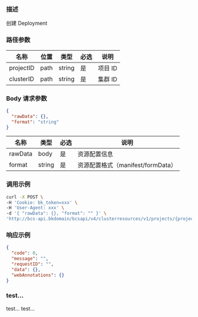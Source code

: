 ### 描述

创建 Deployment

### 路径参数

| 名称        | 位置   | 类型     | 必选 | 说明    |
|-----------|------|--------|----|-------|
| projectID | path | string | 是  | 项目 ID |
| clusterID | path | string | 是  | 集群 ID |

### Body 请求参数

```json
{
  "rawData": {},
  "format": "string"
}
```

| 名称      | 类型     | 必选 | 说明                        |
|---------|--------|----|---------------------------|
| rawData | body   | 是  | 资源配置信息                    |
| format  | string | 是  | 资源配置格式（manifest/formData） |

### 调用示例

```sh
curl -X POST \
-H 'Cookie: bk_token=xxx' \
-H 'User-Agent: xxx' \
-d '{ "rawData": {}, "format": "" }' \
'http://bcs-api.bkdomain/bcsapi/v4/clusterresources/v1/projects/{projectID}/clusters/{clusterID}/workloads/deployments'
```

### 响应示例

```json
{
  "code": 0,
  "message": "",
  "requestID": "",
  "data": {},
  "webAnnotations": {}
}
```

### test...

test...
test...